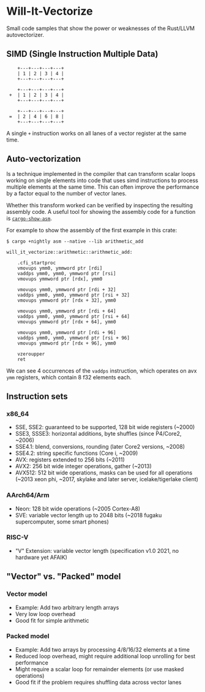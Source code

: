 # Will-It-Vectorize

Small code samples that show the power or weaknesses of the Rust/LLVM autovectorizer.

## SIMD (Single Instruction Multiple Data)

```
    +---+---+---+---+
    | 1 | 2 | 3 | 4 |
    +---+---+---+---+

    +---+---+---+---+
 +  | 1 | 2 | 3 | 4 |
    +---+---+---+---+

    +---+---+---+---+
 =  | 2 | 4 | 6 | 8 |
    +---+---+---+---+
```

A single `+` instruction works on all lanes of a vector register at the same time.

## Auto-vectorization

Is a technique implemented in the compiler that can transform scalar loops working
on single elements into code that uses simd instructions to process multiple elements
at the same time. This can often improve the performance by a factor equal to the number
of vector lanes.

Whether this transform worked can be verified by inspecting the resulting assembly code.
A useful tool for showing the assembly code for a function is
[`cargo-show-asm`](https://crates.io/crates/cargo-show-asm).

For example to show the assembly of the first example in this crate:

```shell
$ cargo +nightly asm --native --lib arithmetic_add

will_it_vectorize::arithmetic::arithmetic_add:

	.cfi_startproc
	vmovups ymm0, ymmword ptr [rdi]
	vaddps ymm0, ymm0, ymmword ptr [rsi]
	vmovups ymmword ptr [rdx], ymm0

	vmovups ymm0, ymmword ptr [rdi + 32]
	vaddps ymm0, ymm0, ymmword ptr [rsi + 32]
	vmovups ymmword ptr [rdx + 32], ymm0

	vmovups ymm0, ymmword ptr [rdi + 64]
	vaddps ymm0, ymm0, ymmword ptr [rsi + 64]
	vmovups ymmword ptr [rdx + 64], ymm0

	vmovups ymm0, ymmword ptr [rdi + 96]
	vaddps ymm0, ymm0, ymmword ptr [rsi + 96]
	vmovups ymmword ptr [rdx + 96], ymm0

	vzeroupper
	ret
```

We can see 4 occurrences of the `vaddps` instruction, which operates
on avx `ymm` registers, which contain 8 f32 elements each.

## Instruction sets

### x86_64

 - SSE, SSE2: guaranteed to be supported, 128 bit wide registers (~2000)
 - SSE3, SSSE3: horizontal additions, byte shuffles (since P4/Core2, ~2006)
 - SSE4.1: blend, conversions, rounding (later Core2 versions, ~2008)
 - SSE4.2: string specific functions (Core i, ~2009)
 - AVX: registers extended to 256 bits (~2011)
 - AVX2: 256 bit wide integer operations, gather (~2013)
 - AVX512: 512 bit wide operations, masks can be used for all operations (~2013 xeon phi, ~2017, skylake and later server, icelake/tigerlake client)
  
### AArch64/Arm

 - Neon: 128 bit wide operations (~2005 Cortex-A8)
 - SVE: variable vector length up to 2048 bits (~2018 fugaku supercomputer, some smart phones)

### RISC-V
 - "V" Extension: variable vector length (specification v1.0 2021, no hardware yet AFAIK)

## "Vector" vs. "Packed" model

### Vector model

 - Example: Add two arbitrary length arrays
 - Very low loop overhead
 - Good fit for simple arithmetic

 ### Packed model

 - Example: Add two arrays by processing 4/8/16/32 elements at a time
 - Reduced loop overhead, might require additional loop unrolling for best performance
 - Might require a scalar loop for remainder elements (or use masked operations)
 - Good fit if the problem requires shuffling data across vector lanes
